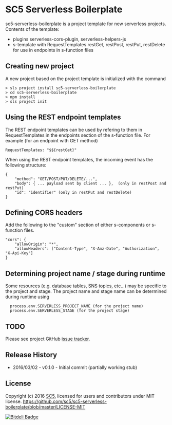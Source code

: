 # SC5 Serverless Boilerplate

sc5-serverless-boilerplate is a project template for new serverless projects. Contents of the template:
* plugins serverless-cors-plugin, serverless-helpers-js
* s-template with RequestTemplates restGet, restPost, restPut, restDelete for use in endpoints in s-function files

## Creating new project

A new project based on the project template is initialized with the command

```
> sls project install sc5-serverless-boilerplate
> cd sc5-serverless-boilerplate
> npm install
> sls project init
```

## Using the REST endpoint templates

The REST endpoint templates can be used by refering to them in RequestTemplates in the endpoints section of the s-function file.
For example (for an endpoint with GET method)

```
RequestTemplates: "$${restGet}"
```

When using the REST endpoint templates, the incoming event has the following structure:
```
{
    "method": "GET/POST/PUT/DELETE/...",    
    "body": { ... payload sent by client ... },  (only in restPost and restPut)
    "id": "identifier" (only in restPut and restDelete)   
}
```

## Defining CORS headers

Add the following to the "custom" section of either s-components or s-function files.

```
"cors": {
    "allowOrigin": "*",
    "allowHeaders": ["Content-Type", "X-Amz-Date", "Authorization", "X-Api-Key"]
}  
```

## Determining project name / stage during runtime

Some resources (e.g. database tables, SNS topics, etc...) may be specific to the project and stage. 
The project name and stage name can be determined during runtime using
```
  process.env.SERVERLESS_PROJECT_NAME (for the project name)
  process.env.SERVERLESS_STAGE (for the project stage)
```
## TODO

Please see project GitHub [issue tracker](https://github.com/SC5/sc5-serverless-boilerplate/issues).

## Release History

* 2016/03/02 - v0.1.0 - Initial commit (partially working stub)

## License

Copyright (c) 2016 [SC5](http://sc5.io/), licensed for users and contributors under MIT license.
https://github.com/sc5/sc5-serverless-boilerplate/blob/master/LICENSE-MIT


[![Bitdeli Badge](https://d2weczhvl823v0.cloudfront.net/SC5/sc5-serverless-boilerplate/trend.png)](https://bitdeli.com/free "Bitdeli Badge")
